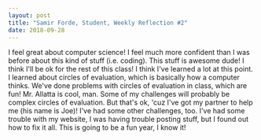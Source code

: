 ```yaml
---
layout: post
title: "Samir Forde, Student, Weekly Reflection #2"
date: 2018-09-28
---
```


  I feel great about computer science! I feel much more confident than I was before about this kind of stuff (i.e. coding). This stuff is awesome dude! I think I'll be ok for the rest of this class!
  I think I've learned a lot at this point. I learned about circles of evaluation, which is basically how a computer thinks. We've done problems with circles of evaluation in class, which are fun! Mr. Allatta is cool, man.
  Some of my challenges will probably be complex circles of evaluation. But that's ok, 'cuz I've got my partner to help me (his name is Joe)! I've had some other challenges, too. I've had some trouble with my website, I was having trouble posting stuff, but I found out how to fix it all.
  This is going to be a fun year, I know it!
  
